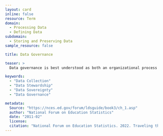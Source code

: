 ```yaml
---
layout: card
inline: false
resource: Term
domain:
  - Processing Data
  - Defining Data
subdomain:
  - Storing and Preserving Data
sample_resource: false

title: Data Governance

teaser: >
  Data governance is best understood as both an organizational process and a structure that attempts to identify, address, and prevent problems with data in order to improve data quality through the creation of social-technical systems and enforcement of policies, roles, responsibilities, and procedures. Data governance is a continuous and iterative process of handling data throughout the information life cycle.

keywords:
  - "Data Collection"
  - "Data Stewardship"
  - "Data Sovereignty"
  - "Data Governance"

metadata:
  Source: "https://nces.ed.gov/forum/ldsguide/book3/ch_1.asp"
  author: "National Forum on Education Statistics"
  date: "2011-02"
  license:
  citation: "National Forum on Education Statistics. 2022. Traveling through Time: The Forum Guide to Longitudinal Data Systems. https://nces.ed.gov/forum/ldsguide/book3/acknowledgments.asp. Accessed 4 December 2024."
---
```

